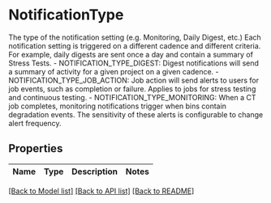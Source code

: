 # NotificationType

The type of the notification setting (e.g. Monitoring, Daily Digest, etc.) Each notification setting is triggered on a different cadence and different criteria. For example, daily digests are sent once a day and contain a summary of Stress Tests.   - NOTIFICATION_TYPE_DIGEST: Digest notifications will send a summary of activity for a given project on a given cadence.  - NOTIFICATION_TYPE_JOB_ACTION: Job action will send alerts to users for job events, such as completion or failure. Applies to jobs for stress testing and continuous testing.  - NOTIFICATION_TYPE_MONITORING: When a CT job completes, monitoring notifications trigger when bins contain degradation events. The sensitivity of these alerts is configurable to change alert frequency.

## Properties

Name | Type | Description | Notes
------------ | ------------- | ------------- | -------------

[[Back to Model list]](../README.md#documentation-for-models) [[Back to API list]](../README.md#documentation-for-api-endpoints) [[Back to README]](../README.md)


